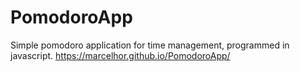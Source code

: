 # PomodoroApp
Simple pomodoro application for time management, programmed in javascript.
https://marcelhor.github.io/PomodoroApp/
